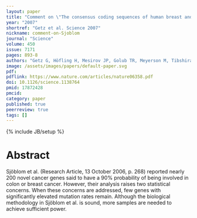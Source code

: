 ```yaml
---
layout: paper
title: "Comment on \"The consensus coding sequences of human breast and colorectal cancers\""
year: "2007"
shortref: "Getz et al. Science 2007"
nickname: comment-on-Sjoblom
journal: "Science"
volume: 450
issue: 7171
pages: 893-8
authors: "Getz G, Höfling H, Mesirov JP, Golub TR, Meyerson M, Tibshirani R, Lander ES"
image: /assets/images/papers/default-paper.svg
pdf:
pdflink: https://www.nature.com/articles/nature06358.pdf
doi: 10.1126/science.1138764
pmid: 17872428
pmcid:
category: paper
published: true
peerreview: true
tags: []
---
```

{% include JB/setup %}

# Abstract

Sjöblom et al. (Research Article, 13 October 2006, p. 268) reported nearly 200 novel cancer genes said to have a 90% probability of being involved in colon or breast cancer. However, their analysis raises two statistical concerns. When these concerns are addressed, few genes with significantly elevated mutation rates remain. Although the biological methodology in Sjöblom et al. is sound, more samples are needed to achieve sufficient power.
